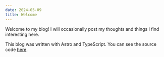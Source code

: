 ```yaml
---
date: 2024-05-09
title: Welcome
---
```

Welcome to my blog! I will occasionally post my thoughts and things I find interesting here.

This blog was written with Astro and TypeScript. You can see the source code [here](https://github.com/mudkipdev/website).
